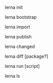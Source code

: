 lerna init

lerna bootstrap

lerna import <pathToRepo>

lerna publish

lerna changed

lerna diff [package?]

lerna run [script]

lerna ls
